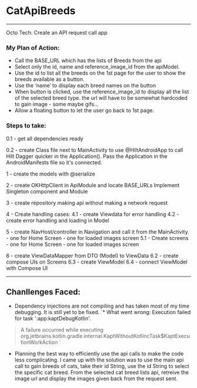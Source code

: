 # CatApiBreeds
------------------
Octo Tech: Create an API request call app

### My Plan of Action:
- Call the BASE_URL which has the lists of Breeds from the api
- Select only the id, name and reference_image_id from the apiModel.
- Use the id to list all the breeds on the 1st page for the user to show the breeds available as a button.
- Use the ‘name’ to display each breed names on the button
- When button is clicked, use the reference_image_id to display all the list of the selected breed type. the url will have to be somewhat hardcoded to gain image - some maybe gifs…
- Allow a floating button to let the user go back to 1st page.

### Steps to take:
0.1 - get all dependencies ready

0.2 - create Class file next to MainActivity to use @HiltAndroidApp to call Hilt Dagger quicker in the Application().
  Pass the Application in the AndroidManifests file so it's connected.

1 - create the models with @serialize

2 - create OKHttpClient in ApiModule and locate BASE_URLs
  Implement Singleton component and Module

3 - create repository
	making api without making a network request

4 - Create handling cases:
4.1 - create Viewdata for error handling 
4.2 - create error handling and loading in Model

5 - create NavHost/controller in Navigation and call it from the MainActivity.
	- one for Home Screen
	- one for loaded images screen
5.1 - Create screens
 	- one for Home Screen
	- one for loaded images screen

6 - create ViewDataMapper from DTO (Model) to ViewData
6.2 - create compose UIs on Screens
6.3 - create ViewModel
6.4 - connect ViewModel with Compose UI


------
## Chanllenges Faced:
- Dependency injections are not compiling and has taken most of my time debugging. It is still yet to be fixed.
  `* What went wrong:
Execution failed for task ':app:kaptDebugKotlin'.
> A failure occurred while executing org.jetbrains.kotlin.gradle.internal.KaptWithoutKotlincTask$KaptExecutionWorkAction
`
- Planning the best way to efficiently use the api calls to make the code less complicating.
	I came up with the solution was to use the main api call to gain breeds of cats, take their id String, use the id String to select the specific cat breed. From the selected cat breed lists api, retreive the image url and display the images given back from the request sent. 
